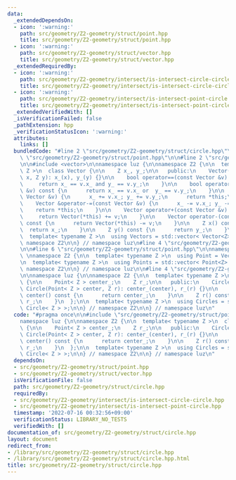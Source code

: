 ```yaml
---
data:
  _extendedDependsOn:
  - icon: ':warning:'
    path: src/geometry/Z2-geometry/struct/point.hpp
    title: src/geometry/Z2-geometry/struct/point.hpp
  - icon: ':warning:'
    path: src/geometry/Z2-geometry/struct/vector.hpp
    title: src/geometry/Z2-geometry/struct/vector.hpp
  _extendedRequiredBy:
  - icon: ':warning:'
    path: src/geometry/Z2-geometry/intersect/is-intersect-circle-circle.hpp
    title: src/geometry/Z2-geometry/intersect/is-intersect-circle-circle.hpp
  - icon: ':warning:'
    path: src/geometry/Z2-geometry/intersect/is-intersect-point-circle.hpp
    title: src/geometry/Z2-geometry/intersect/is-intersect-point-circle.hpp
  _extendedVerifiedWith: []
  _isVerificationFailed: false
  _pathExtension: hpp
  _verificationStatusIcon: ':warning:'
  attributes:
    links: []
  bundledCode: "#line 2 \"src/geometry/Z2-geometry/struct/circle.hpp\"\n\n#line 2\
    \ \"src/geometry/Z2-geometry/struct/point.hpp\"\n\n#line 2 \"src/geometry/Z2-geometry/struct/vector.hpp\"\
    \n\n#include <vector>\n\nnamespace luz {\n\nnamespace Z2 {\n\n  template< typename\
    \ Z >\n  class Vector {\n\n    Z x_, y_;\n\n   public:\n    Vector() {}\n    Vector(Z\
    \ x, Z y): x_(x), y_(y) {}\n\n    bool operator==(const Vector &v) const {\n \
    \     return x_ == v.x_ and y_ == v.y_;\n    }\n\n    bool operator!=(const Vector\
    \ &v) const {\n      return x_ == v.x_ or  y_ == v.y_;\n    }\n\n    Vector &operator+=(const\
    \ Vector &v) {\n      x_ += v.x_; y_ += v.y_;\n      return *this;\n    }\n\n\
    \    Vector &operator-=(const Vector &v) {\n      x_ -= v.x_; y_ -= v.y_;\n  \
    \    return *this;\n    }\n\n    Vector operator+(const Vector &v) const {\n \
    \     return Vector(*this) += v;\n    }\n\n    Vector operator-(const Vector &v)\
    \ const {\n      return Vector(*this) -= v;\n    }\n\n    Z x() const {\n    \
    \  return x_;\n    }\n\n    Z y() const {\n      return y_;\n    }\n\n  };\n\n\
    \  template< typename Z >\n  using Vectors = std::vector< Vector<Z> >;\n\n} //\
    \ namespace Z2\n\n} // namespace luz\n#line 4 \"src/geometry/Z2-geometry/struct/point.hpp\"\
    \n\n#line 6 \"src/geometry/Z2-geometry/struct/point.hpp\"\n\nnamespace luz {\n\
    \ \nnamespace Z2 {\n\n  template< typename Z >\n  using Point = Vector< Z >;\n\
    \n  template< typename Z >\n  using Points = std::vector< Point<Z> >;\n\n} //\
    \ namespace Z2\n\n} // namespace luz\n\n#line 4 \"src/geometry/Z2-geometry/struct/circle.hpp\"\
    \n\nnamespace luz {\n\nnamespace Z2 {\n\n  template< typename Z >\n  class Circle\
    \ {\n\n    Point< Z > center_;\n    Z r_;\n\n   public:\n    Circle() {}\n   \
    \ Circle(Point< Z > center, Z r): center_(center), r_(r) {}\n\n    Point< Z >\
    \ center() const {\n      return center_;\n    }\n\n    Z r() const {\n      return\
    \ r_;\n    }\n  };\n\n  template< typename Z >\n  using Circles = std::vector<\
    \ Circle< Z > >;\n\n} // namespace Z2\n\n} // namespace luz\n"
  code: "#pragma once\n\n#include \"src/geometry/Z2-geometry/struct/point.hpp\"\n\n\
    namespace luz {\n\nnamespace Z2 {\n\n  template< typename Z >\n  class Circle\
    \ {\n\n    Point< Z > center_;\n    Z r_;\n\n   public:\n    Circle() {}\n   \
    \ Circle(Point< Z > center, Z r): center_(center), r_(r) {}\n\n    Point< Z >\
    \ center() const {\n      return center_;\n    }\n\n    Z r() const {\n      return\
    \ r_;\n    }\n  };\n\n  template< typename Z >\n  using Circles = std::vector<\
    \ Circle< Z > >;\n\n} // namespace Z2\n\n} // namespace luz\n"
  dependsOn:
  - src/geometry/Z2-geometry/struct/point.hpp
  - src/geometry/Z2-geometry/struct/vector.hpp
  isVerificationFile: false
  path: src/geometry/Z2-geometry/struct/circle.hpp
  requiredBy:
  - src/geometry/Z2-geometry/intersect/is-intersect-circle-circle.hpp
  - src/geometry/Z2-geometry/intersect/is-intersect-point-circle.hpp
  timestamp: '2022-07-16 00:32:56+09:00'
  verificationStatus: LIBRARY_NO_TESTS
  verifiedWith: []
documentation_of: src/geometry/Z2-geometry/struct/circle.hpp
layout: document
redirect_from:
- /library/src/geometry/Z2-geometry/struct/circle.hpp
- /library/src/geometry/Z2-geometry/struct/circle.hpp.html
title: src/geometry/Z2-geometry/struct/circle.hpp
---
```

